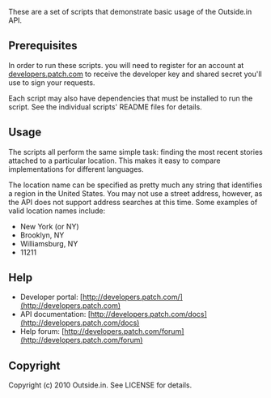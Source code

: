 These are a set of scripts that demonstrate basic usage of the Outside.in API.

## Prerequisites

In order to run these scripts. you will need to register for an account at [developers.patch.com](http://developers.patch.com) to receive the developer key and shared secret you'll use to sign your requests.

Each script may also have dependencies that must be installed to run the script. See the individual scripts' README files for details.

## Usage

The scripts all perform the same simple task: finding the most recent stories attached to a particular location. This makes it easy to compare implementations for different languages.

The location name can be specified as pretty much any string that identifies a region in the United States. You may not use a street address, however, as the API does not support address searches at this time. Some examples of valid location names include:

* New York (or NY)
* Brooklyn, NY
* Williamsburg, NY
* 11211

## Help

* Developer portal: [http://developers.patch.com/](http://developers.patch.com)
* API documentation: [http://developers.patch.com/docs](http://developers.patch.com/docs)
* Help forum: [http://developers.patch.com/forum](http://developers.patch.com/forum)

## Copyright

Copyright (c) 2010 Outside.in. See LICENSE for details.

